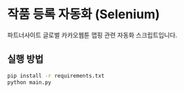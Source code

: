 # 작품 등록 자동화 (Selenium)

파트너사이트 글로벌 카카오웹툰 맵핑 관련 자동화 스크립트입니다.

## 실행 방법

```bash
pip install -r requirements.txt
python main.py